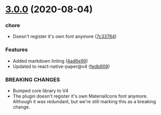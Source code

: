 # [3.0.0](https://github.com/BlueBaseJS/plugin-react-native-paper/compare/v2.4.0...v3.0.0) (2020-08-04)

### chore

-   Doesn't register it's own font anymore ([7c33764](https://github.com/BlueBaseJS/plugin-react-native-paper/commit/7c33764))

### Features

-   Added markdown linting ([4ad6e99](https://github.com/BlueBaseJS/plugin-react-native-paper/commit/4ad6e99))
-   Updated to react-native-paper@v4 ([fedb909](https://github.com/BlueBaseJS/plugin-react-native-paper/commit/fedb909))

### BREAKING CHANGES

-   Bumped core library to V4
-   The plugin doesn't register it's own MaterialIcons font anymore. Although it was redundant, but we're still marking this as a breaking change.
